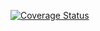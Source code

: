 [![Coverage Status](https://coveralls.io/repos/emn178/js-md5/badge.svg?branch=master)](https://coveralls.io/github/zhqqqy/hello-world)